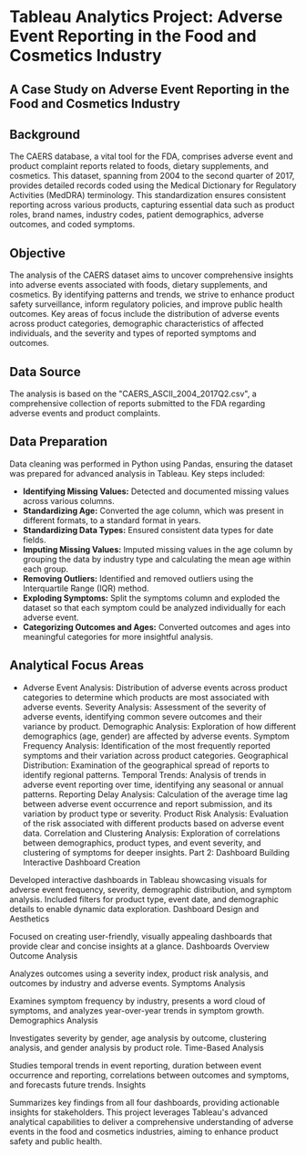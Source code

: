 # Tableau Analytics Project: Adverse Event Reporting in the Food and Cosmetics Industry

## A Case Study on Adverse Event Reporting in the Food and Cosmetics Industry

## Background
The CAERS database, a vital tool for the FDA, comprises adverse event and product complaint reports related to foods, dietary supplements, and cosmetics. This dataset, spanning from 2004 to the second quarter of 2017, provides detailed records coded using the Medical Dictionary for Regulatory Activities (MedDRA) terminology. This standardization ensures consistent reporting across various products, capturing essential data such as product roles, brand names, industry codes, patient demographics, adverse outcomes, and coded symptoms.

## Objective
The analysis of the CAERS dataset aims to uncover comprehensive insights into adverse events associated with foods, dietary supplements, and cosmetics. By identifying patterns and trends, we strive to enhance product safety surveillance, inform regulatory policies, and improve public health outcomes. Key areas of focus include the distribution of adverse events across product categories, demographic characteristics of affected individuals, and the severity and types of reported symptoms and outcomes.

## Data Source
The analysis is based on the "CAERS_ASCII_2004_2017Q2.csv", a comprehensive collection of reports submitted to the FDA regarding adverse events and product complaints.

## Data Preparation

Data cleaning was performed in Python using Pandas, ensuring the dataset was prepared for advanced analysis in Tableau. Key steps included:

* **Identifying Missing Values:** Detected and documented missing values across various columns.
* **Standardizing Age:** Converted the age column, which was present in different formats, to a standard format in years.
* **Standardizing Data Types:** Ensured consistent data types for date fields.
* **Imputing Missing Values:** Imputed missing values in the age column by grouping the data by industry type and calculating the mean age within each group.
* **Removing Outliers:** Identified and removed outliers using the Interquartile Range (IQR) method.
* **Exploding Symptoms:** Split the symptoms column and exploded the dataset so that each symptom could be analyzed individually for each adverse event.
* **Categorizing Outcomes and Ages:** Converted outcomes and ages into meaningful categories for more insightful analysis.

## Analytical Focus Areas

* Adverse Event Analysis: Distribution of adverse events across product categories to determine which products are most associated with adverse events.
Severity Analysis: Assessment of the severity of adverse events, identifying common severe outcomes and their variance by product.
Demographic Analysis: Exploration of how different demographics (age, gender) are affected by adverse events.
Symptom Frequency Analysis: Identification of the most frequently reported symptoms and their variation across product categories.
Geographical Distribution: Examination of the geographical spread of reports to identify regional patterns.
Temporal Trends: Analysis of trends in adverse event reporting over time, identifying any seasonal or annual patterns.
Reporting Delay Analysis: Calculation of the average time lag between adverse event occurrence and report submission, and its variation by product type or severity.
Product Risk Analysis: Evaluation of the risk associated with different products based on adverse event data.
Correlation and Clustering Analysis: Exploration of correlations between demographics, product types, and event severity, and clustering of symptoms for deeper insights.
Part 2: Dashboard Building
Interactive Dashboard Creation

Developed interactive dashboards in Tableau showcasing visuals for adverse event frequency, severity, demographic distribution, and symptom analysis.
Included filters for product type, event date, and demographic details to enable dynamic data exploration.
Dashboard Design and Aesthetics

Focused on creating user-friendly, visually appealing dashboards that provide clear and concise insights at a glance.
Dashboards Overview
Outcome Analysis

Analyzes outcomes using a severity index, product risk analysis, and outcomes by industry and adverse events.
Symptoms Analysis

Examines symptom frequency by industry, presents a word cloud of symptoms, and analyzes year-over-year trends in symptom growth.
Demographics Analysis

Investigates severity by gender, age analysis by outcome, clustering analysis, and gender analysis by product role.
Time-Based Analysis

Studies temporal trends in event reporting, duration between event occurrence and reporting, correlations between outcomes and symptoms, and forecasts future trends.
Insights

Summarizes key findings from all four dashboards, providing actionable insights for stakeholders.
This project leverages Tableau's advanced analytical capabilities to deliver a comprehensive understanding of adverse events in the food and cosmetics industries, aiming to enhance product safety and public health.




